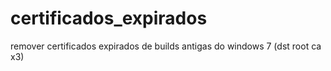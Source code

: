# certificados_expirados
remover certificados expirados de builds antigas do windows 7 (dst root ca x3)
